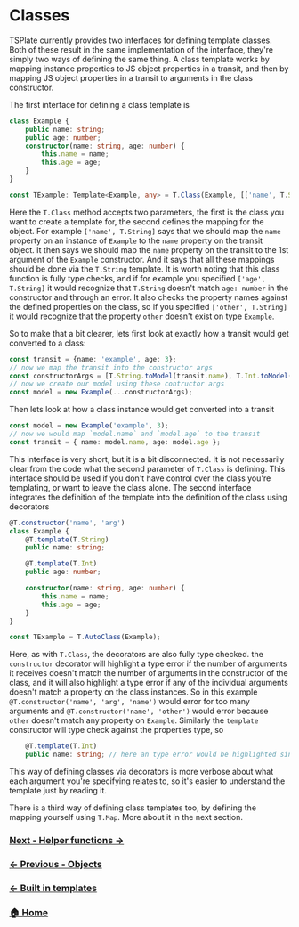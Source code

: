 
# Classes

TSPlate currently provides two interfaces for defining template classes. Both of these result in the same implementation of the interface, they're simply two ways of defining the same thing. A class template works by mapping instance properties to JS object properties in a transit, and then by mapping JS object properties in a transit to arguments in the class constructor.

The first interface for defining a class template is 

```ts
class Example {
    public name: string;
    public age: number;
    constructor(name: string, age: number) {
        this.name = name;
        this.age = age;
    }
}

const TExample: Template<Example, any> = T.Class(Example, [['name', T.String], ['age', T.Int]]);
```

Here the `T.Class` method accepts two parameters, the first is the class you want to create a template for, the second defines the mapping for the object. For example `['name', T.String]` says that we should map the `name` property on an instance of `Example` to the `name` property on the transit object. It then says we should map the `name` property on the transit to the 1st argument of the `Example` constructor. And it says that all these mappings should be done via the `T.String` template. It is worth noting that this class function is fully type checks, and if for example you specified `['age', T.String]` it would recognize that `T.String` doesn't match `age: number` in the constructor and through an error. It also checks the property names against the defined properties on the class, so if you specified `['other', T.String]` it would recognize that the property `other` doesn't exist on type `Example`.

So to make that a bit clearer, lets first look at exactly how a transit would get converted to a class:

```ts
const transit = {name: 'example', age: 3};
// now we map the transit into the constructor args
const constructorArgs = [T.String.toModel(transit.name), T.Int.toModel(transit.age)];
// now we create our model using these contructor args
const model = new Example(...constructorArgs);
```

Then lets look at how a class instance would get converted into a transit

```ts
const model = new Example('example', 3);
// now we would map `model.name` and `model.age` to the transit
const transit = { name: model.name, age: model.age };
```

This interface is very short, but it is a bit disconnected. It is not necessarily clear from the code what the second parameter of `T.Class` is defining. This interface should be used if you don't have control over the class you're templating, or want to leave the class alone. The second interface integrates the definition of the template into the definition of the class using decorators

```ts
@T.constructor('name', 'arg')
class Example {
    @T.template(T.String)
    public name: string;

    @T.template(T.Int)
    public age: number;

    constructor(name: string, age: number) {
        this.name = name;
        this.age = age;
    }
}

const TExample = T.AutoClass(Example);
```

Here, as with `T.Class`, the decorators are also fully type checked. the `constructor` decorator will highlight a type error if the number of arguments it receives doesn't match the number of arguments in the constructor of the class, and it will also highlight a type error if any of the individual arguments doesn't match a property on the class instances. So in this example `@T.constructor('name', 'arg', 'name')` would error for too many arguments and `@T.constructor('name', 'other')` would error because `other` doesn't match any property on `Example`. Similarly the `template` constructor will type check against the properties type, so

```ts
    @T.template(T.Int)
    public name: string; // here an type error would be highlighted since template Template<number, number> doesn't match type string
```

This way of defining classes via decorators is more verbose about what each argument you're specifying relates to, so it's easier to understand the template just by reading it. 

There is a third way of defining class templates too, by defining the mapping yourself using `T.Map`. More about it in the next section.

### [Next - Helper functions →](./helper.md)
### [← Previous - Objects](../objects.md)
### [← Built in templates](../built-in-templates.md)
### [🏠 Home](../introduction.md)